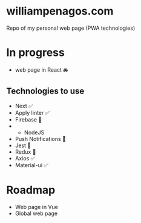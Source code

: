 # williampenagos.com
Repo of my personal web page (PWA technologies)

# In progress
- web page in React :oncoming_automobile:

## Technologies to use
- Next :white_check_mark:
- Apply linter :white_check_mark:
- Firebase :black_square_button:
- - NodeJS
- Push Notifications :black_square_button:
- Jest :black_square_button:
- Redux :white_square_button:
- Axios :white_check_mark:
- Material-ui :white_check_mark:

# Roadmap
- Web page in Vue
- Global web page
